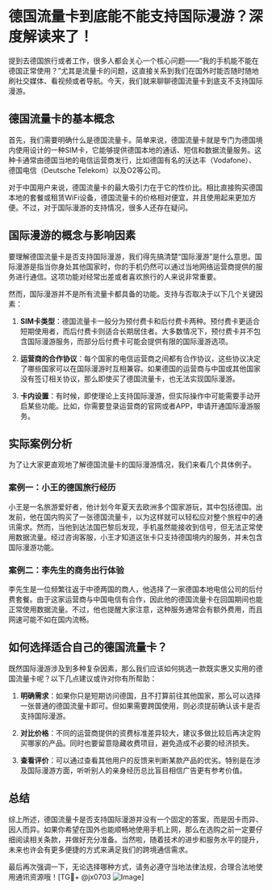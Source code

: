 # 德国流量卡到底能不能支持国际漫游？深度解读来了！

提到去德国旅行或者工作，很多人都会关心一个核心问题——“我的手机能不能在德国正常使用？”尤其是流量卡的问题，这直接关系到我们在国外时能否随时随地刷社交媒体、看视频或者导航。今天，我们就来聊聊德国流量卡到底支不支持国际漫游。

## 德国流量卡的基本概念

首先，我们需要明确什么是德国流量卡。简单来说，德国流量卡就是专门为德国境内使用设计的一种SIM卡，它能够提供德国本地的通话、短信和数据流量服务。这种卡通常由德国当地的电信运营商发行，比如德国有名的沃达丰（Vodafone）、德国电信（Deutsche Telekom）以及O2等公司。

对于中国用户来说，德国流量卡的最大吸引力在于它的性价比。相比直接购买德国本地的套餐或租赁WiFi设备，德国流量卡的价格相对便宜，并且使用起来更加方便。不过，对于国际漫游的支持情况，很多人还存在疑问。

## 国际漫游的概念与影响因素

要理解德国流量卡是否支持国际漫游，我们得先搞清楚“国际漫游”是什么意思。国际漫游是指当你身处其他国家时，你的手机仍然可以通过当地网络运营商提供的服务进行通信。这项功能对经常出差或者喜欢旅行的人来说非常重要。

然而，国际漫游并不是所有流量卡都具备的功能。支持与否取决于以下几个关键因素：

1. **SIM卡类型**：德国流量卡一般分为预付费卡和后付费卡两种。预付费卡更适合短期使用者，而后付费卡则适合长期居住者。大多数情况下，预付费卡并不包含国际漫游服务，而部分后付费卡可能会提供有限的国际漫游选项。
   
2. **运营商的合作协议**：每个国家的电信运营商之间都有合作协议，这些协议决定了哪些国家可以在国际漫游时互相兼容。如果德国的运营商与中国或其他国家没有签订相关协议，那么即使买了德国流量卡，也无法实现国际漫游。

3. **卡内设置**：有时候，即使理论上支持国际漫游，但实际操作中可能需要手动开启某些功能。比如，你需要登录运营商的官网或者APP，申请开通国际漫游服务。

## 实际案例分析

为了让大家更直观地了解德国流量卡的国际漫游情况，我们来看几个具体例子。

### 案例一：小王的德国旅行经历

小王是一名旅游爱好者，他计划今年夏天去欧洲多个国家游玩，其中包括德国。出发前，他在国内购买了一张德国流量卡，以为这样就可以轻松应对整个旅程中的通讯需求。然而，当他到达法国巴黎后发现，手机虽然能接收到信号，但无法正常使用数据流量。经过咨询客服，小王才知道这张卡只支持德国境内的服务，并未包含国际漫游功能。

### 案例二：李先生的商务出行体验

李先生是一位频繁往返于中德两国的商人，他选择了一家德国本地电信公司的后付费套餐。由于这家运营商与中国电信有合作，因此他的德国流量卡在回国期间也能正常使用数据流量。不过，他也提醒大家注意，这种服务通常会有额外费用，而且网速可能不如在国内流畅。

## 如何选择适合自己的德国流量卡？

既然国际漫游涉及到多种复杂因素，那么我们应该如何挑选一款既实惠又实用的德国流量卡呢？以下几点建议或许对你有所帮助：

1. **明确需求**：如果你只是短期访问德国，且不打算前往其他国家，那么可以选择一张普通的德国流量卡即可。但如果需要跨国使用，则必须提前确认该卡是否支持国际漫游。

2. **对比价格**：不同的运营商提供的资费标准差异较大，建议多做比较后再决定购买哪家的产品。同时也要留意隐藏收费项目，避免造成不必要的经济损失。

3. **查看评价**：可以通过查看其他用户的反馈来判断某款产品的优劣。特别是在涉及国际漫游方面，听听别人的亲身经历总比盲目相信广告更有参考价值。

## 总结

综上所述，德国流量卡是否支持国际漫游并没有一个固定的答案，而是因卡而异、因人而异。如果你希望在国外也能顺畅地使用手机上网，那么在选购之前一定要仔细阅读相关条款，并做好充分准备。当然啦，随着技术的进步和服务水平的提升，未来也许会有更多便捷的方式来满足我们的跨境通信需求。

最后再次强调一下，无论选择哪种方式，请务必遵守当地法律法规，合理合法地使用通讯资源哦！[TG💪+ @jx0703 ![Image](https://github.com/user-attachments/assets/dbca1d08-cadb-493c-b0ec-ad6f7a83f270)]